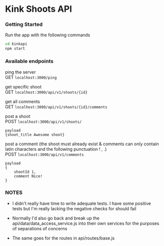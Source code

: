 # Kink Shoots API

### Getting Started
Run the app with the following commands
```sh
cd kinkapi
npm start
```

### Available endpoints

ping the server</br>
GET `localhost:3000/ping`

get specific shoot</br>
GET `localhost:3000/api/v1/shoots/{id}`

get all comments</br>
GET `localhost:3000/api/v1/shoots/{id}/comments`

post a shoot</br>
POST `localhost:3000/api/v1/shoots/`
```
payload
{shoot_title Awesome shoot}
```
post a comment (the shoot must already exist & comments can only contain latin characters and the following punctuation ! , .)</br>
POST `localhost:3000/api/v1/comments`

```
payload
{
    shootId 1,
    comment Nice!
}
```

### NOTES
- I didn't really have time to write adequate tests. I have some positive tests but I'm really lacking the negative checks for should fail

- Normally I'd also go back and break up the api/data/data_access_service.js into their own services for the purposes of separations of concerns

- The same goes for the routes in api/routes/base.js
